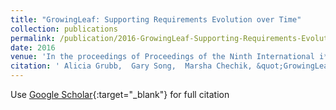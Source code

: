 ```yaml
---
title: "GrowingLeaf: Supporting Requirements Evolution over Time"
collection: publications
permalink: /publication/2016-GrowingLeaf-Supporting-Requirements-Evolution-over-Time
date: 2016
venue: 'In the proceedings of Proceedings of the Ninth International i* Workshop textbackslashnormalfont (textbackslashbf iStar)'
citation: ' Alicia Grubb,  Gary Song,  Marsha Chechik, &quot;GrowingLeaf: Supporting Requirements Evolution over Time.&quot; In the proceedings of Proceedings of the Ninth International i* Workshop textbackslashnormalfont (textbackslashbf iStar), 2016.'
---
```

Use [Google Scholar](https://scholar.google.com/scholar?q=GrowingLeaf:+Supporting+Requirements+Evolution+over+Time){:target="_blank"} for full citation